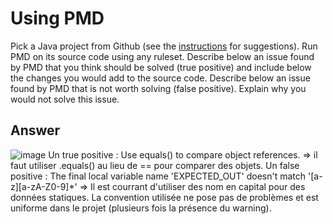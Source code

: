 # Using PMD

Pick a Java project from Github (see the [instructions](../sujet.md) for suggestions). Run PMD on its source code using any ruleset. Describe below an issue found by PMD that you think should be solved (true positive) and include below the changes you would add to the source code. Describe below an issue found by PMD that is not worth solving (false positive). Explain why you would not solve this issue.

## Answer
![image](https://user-images.githubusercontent.com/119609091/223380687-079d5b80-ac3d-4f8e-af3b-06d55721c291.png)
Un true positive :  	Use equals() to compare object references. => il faut utiliser .equals() au lieu de == pour comparer des objets.
Un false positive :  	The final local variable name 'EXPECTED_OUT' doesn't match '[a-z][a-zA-Z0-9]*' => Il est courrant d'utiliser des nom en capital pour des données statiques. La convention utilisée ne pose pas de problèmes et est uniforme dans le projet (plusieurs fois la présence du warning).
